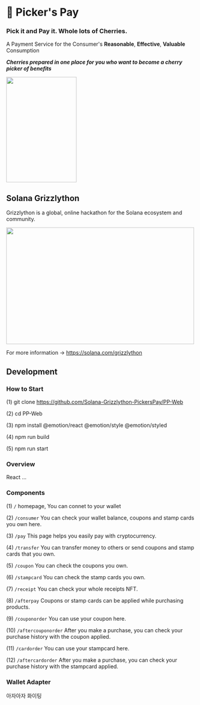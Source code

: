 # :cherries: Picker's Pay

### Pick it and Pay it. Whole lots of Cherries.

A Payment Service for the Consumer's **Reasonable**, **Effective**, **Valuable** Consumption

***Cherries prepared in one place for you who want to become a cherry picker of benefits***

<img src="https://images.unsplash.com/photo-1562218636-798e433e94a9?ixlib=rb-4.0.3&ixid=MnwxMjA3fDB8MHxwaG90by1wYWdlfHx8fGVufDB8fHx8&auto=format&fit=crop&w=826&q=80" width="187" height="280"/>

## Solana Grizzlython

Grizzlython is a global, online hackathon for the Solana ecosystem and community.

<img src="https://solana.com/_next/image?url=https%3A%2F%2Fsolana.ghost.io%2Fcontent%2Fimages%2F2023%2F02%2Fgrizzlython_Blog_Header_final.jpg&w=3840&q=75" width="500" height="310"/>

For more information -> https://solana.com/grizzlython


## Development

### How to Start

(1) git clone https://github.com/Solana-Grizzlython-PickersPay/PP-Web

(2) cd PP-Web

(3) npm install @emotion/react @emotion/style @emotion/styled

(4) npm run build

(5) npm run start

### Overview

React ...

### Components

(1) `/` homepage, You can connet to your wallet

(2) `/consumer` You can check your wallet balance, coupons and stamp cards you own here.

(3) `/pay` This page helps you easily pay with cryptocurrency.

(4) `/transfer` You can transfer money to others or send coupons and stamp cards that you own.

(5) `/coupon` You can check the coupons you own.

(6) `/stampcard` You can check the stamp cards you own.

(7) `/receipt` You can check your whole receipts NFT.

(8) `/afterpay` Coupons or stamp cards can be applied while purchasing products.

(9) `/couponorder` You can use your coupon here.

(10) `/aftercouponorder` After you make a purchase, you can check your purchase history with the coupon applied.

(11) `/cardorder` You can use your stampcard here.

(12) `/aftercardorder` After you make a purchase, you can check your purchase history with the stampcard applied.


### Wallet Adapter

아자아자 화이팅
